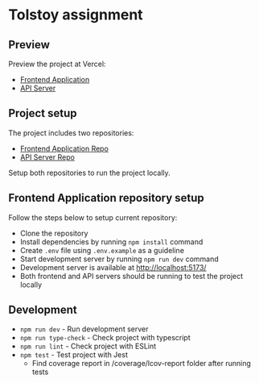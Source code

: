 # Tolstoy assignment

## Preview

Preview the project at Vercel:

- [Frontend Application](https://assignment-tolstoy-app.vercel.app/)
- [API Server](https://assignment-tolstoy-api.vercel.app/health)

## Project setup

The project includes two repositories:

- [Frontend Application Repo](https://github.com/iliubinskii/assignment-tolstoy-app)
- [API Server Repo](https://github.com/iliubinskii/assignment-tolstoy-api)

Setup both repositories to run the project locally.

## Frontend Application repository setup

Follow the steps below to setup current repository:

- Clone the repository
- Install dependencies by running `npm install` command
- Create `.env` file using `.env.example` as a guideline
- Start development server by running `npm run dev` command
- Development server is available at [http://localhost:5173/](http://localhost:5173/)
- Both frontend and API servers should be running to test the project locally

## Development

- `npm run dev` - Run development server
- `npm run type-check` - Check project with typescript
- `npm run lint` - Check project with ESLint
- `npm test` - Test project with Jest
  - Find coverage report in /coverage/lcov-report folder after running tests
